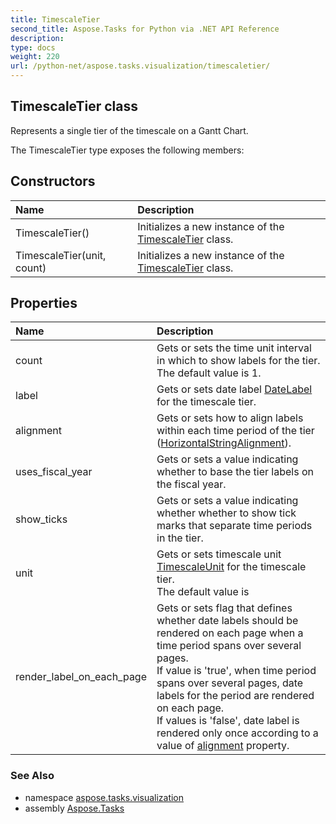 ```yaml
---
title: TimescaleTier
second_title: Aspose.Tasks for Python via .NET API Reference
description: 
type: docs
weight: 220
url: /python-net/aspose.tasks.visualization/timescaletier/
---
```


## TimescaleTier class

Represents a single tier of the timescale on a Gantt Chart.

The TimescaleTier type exposes the following members:
## Constructors
| Name | Description |
| :- | :- |
|TimescaleTier()|Initializes a new instance of the [TimescaleTier](/tasks/python-net/aspose.tasks.visualization/timescaletier/) class.|
|TimescaleTier(unit, count)|Initializes a new instance of the [TimescaleTier](/tasks/python-net/aspose.tasks.visualization/timescaletier/) class.|
## Properties
| Name | Description |
| :- | :- |
|count|Gets or sets the time unit interval in which to show labels for the tier.<br/>            The default value is 1.|
|label|Gets or sets date label [DateLabel](/tasks/python-net/aspose.tasks.visualization/datelabel/) for the timescale tier.|
|alignment|Gets or sets how to align labels within each time period of the tier ([HorizontalStringAlignment](/tasks/python-net/aspose.tasks.visualization/horizontalstringalignment/)).|
|uses_fiscal_year|Gets or sets a value indicating whether to base the tier labels on the fiscal year.|
|show_ticks|Gets or sets a value indicating whether whether to show tick marks that separate time periods in the tier.|
|unit|Gets or sets timescale unit [TimescaleUnit](/tasks/python-net/aspose.tasks.visualization/timescaleunit/) for the timescale tier.<br/>            The default value is|
|render_label_on_each_page|Gets or sets flag that defines whether date labels should be rendered on each page when a time period spans over several pages.<br/>            If value is 'true', when time period spans over several pages, date labels for the period are rendered on each page.<br/>            If values is 'false', date label is rendered only once according to a value of [alignment](/tasks/python-net/aspose.tasks.visualization/timescaletier/) property.|

### See Also

* namespace [aspose.tasks.visualization](/tasks/python-net/aspose.tasks.visualization/)
* assembly [Aspose.Tasks](/tasks/python-net/)

